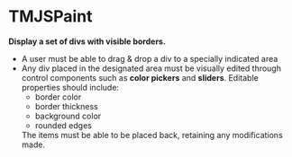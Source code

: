 # TMJSPaint

<b>Display a set of divs with visible borders.</b>
<ul>
<li>A user must be able to drag & drop a div to a specially indicated area</li>
<li>Any div placed in the designated area must be visually edited through control components such as <b>color pickers</b> and <b>sliders</b>. Editable properties should include:	
	<ul>
		<li>border color</li>
		<li>border thickness</li>
		<li>background color</li>
		<li>rounded edges</li>
	</ul>
</li>
The items must be able to be placed back, retaining any modifications made.
</ul>